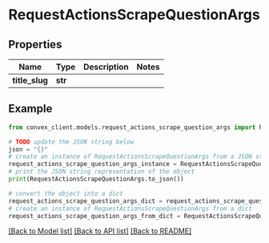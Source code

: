 # RequestActionsScrapeQuestionArgs


## Properties

Name | Type | Description | Notes
------------ | ------------- | ------------- | -------------
**title_slug** | **str** |  | 

## Example

```python
from convex_client.models.request_actions_scrape_question_args import RequestActionsScrapeQuestionArgs

# TODO update the JSON string below
json = "{}"
# create an instance of RequestActionsScrapeQuestionArgs from a JSON string
request_actions_scrape_question_args_instance = RequestActionsScrapeQuestionArgs.from_json(json)
# print the JSON string representation of the object
print(RequestActionsScrapeQuestionArgs.to_json())

# convert the object into a dict
request_actions_scrape_question_args_dict = request_actions_scrape_question_args_instance.to_dict()
# create an instance of RequestActionsScrapeQuestionArgs from a dict
request_actions_scrape_question_args_from_dict = RequestActionsScrapeQuestionArgs.from_dict(request_actions_scrape_question_args_dict)
```
[[Back to Model list]](../README.md#documentation-for-models) [[Back to API list]](../README.md#documentation-for-api-endpoints) [[Back to README]](../README.md)


